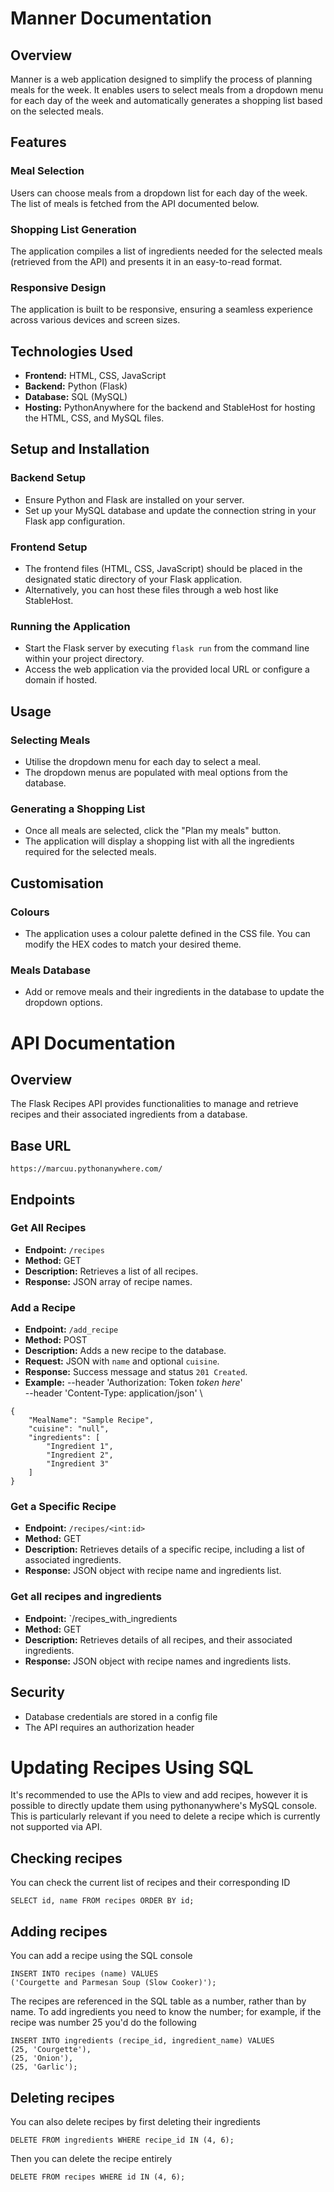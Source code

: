 # Manner Documentation

## Overview

Manner is a web application designed to simplify the process of planning meals for the week. It enables users to select meals from a dropdown menu for each day of the week and automatically generates a shopping list based on the selected meals. 

## Features

### Meal Selection

Users can choose meals from a dropdown list for each day of the week. The list of meals is fetched from the API documented below.

### Shopping List Generation

The application compiles a list of ingredients needed for the selected meals (retrieved from the API) and presents it in an easy-to-read format.

### Responsive Design

The application is built to be responsive, ensuring a seamless experience across various devices and screen sizes.

## Technologies Used

- **Frontend:** HTML, CSS, JavaScript
- **Backend:** Python (Flask)
- **Database:** SQL (MySQL)
- **Hosting:** PythonAnywhere for the backend and StableHost for hosting the HTML, CSS, and MySQL files.

## Setup and Installation

### Backend Setup

- Ensure Python and Flask are installed on your server.
- Set up your MySQL database and update the connection string in your Flask app configuration.

### Frontend Setup

- The frontend files (HTML, CSS, JavaScript) should be placed in the designated static directory of your Flask application.
- Alternatively, you can host these files through a web host like StableHost.

### Running the Application

- Start the Flask server by executing `flask run` from the command line within your project directory.
- Access the web application via the provided local URL or configure a domain if hosted.

## Usage

### Selecting Meals

- Utilise the dropdown menu for each day to select a meal.
- The dropdown menus are populated with meal options from the database.

### Generating a Shopping List

- Once all meals are selected, click the "Plan my meals" button.
- The application will display a shopping list with all the ingredients required for the selected meals.

## Customisation

### Colours

- The application uses a colour palette defined in the CSS file. You can modify the HEX codes to match your desired theme.

### Meals Database

- Add or remove meals and their ingredients in the database to update the dropdown options.

# API Documentation

## Overview

The Flask Recipes API provides functionalities to manage and retrieve recipes and their associated ingredients from a database.

## Base URL

`https://marcuu.pythonanywhere.com/`

## Endpoints

### Get All Recipes

- **Endpoint:** `/recipes`
- **Method:** GET
- **Description:** Retrieves a list of all recipes.
- **Response:** JSON array of recipe names.

### Add a Recipe

- **Endpoint:** `/add_recipe`
- **Method:** POST
- **Description:** Adds a new recipe to the database.
- **Request:** JSON with `name` and optional `cuisine`.
- **Response:** Success message and status `201 Created`.
- **Example:**
--header 'Authorization: Token _token here_' \
--header 'Content-Type: application/json' \
```
{
    "MealName": "Sample Recipe",
    "cuisine": "null",
    "ingredients": [
        "Ingredient 1",
        "Ingredient 2",
        "Ingredient 3"
    ]
}
```


### Get a Specific Recipe

- **Endpoint:** `/recipes/<int:id>`
- **Method:** GET
- **Description:** Retrieves details of a specific recipe, including a list of associated ingredients.
- **Response:** JSON object with recipe name and ingredients list.


### Get all recipes and ingredients

- **Endpoint:** `/recipes_with_ingredients
- **Method:** GET
- **Description:** Retrieves details of all recipes, and their associated ingredients.
- **Response:** JSON object with recipe names and ingredients lists.
  
## Security

- Database credentials are stored in a config file
- The API requires an authorization header

# Updating Recipes Using SQL

It's recommended to use the APIs to view and add recipes, however it is possible to directly update them using pythonanywhere's MySQL console. This is particularly relevant if you need to delete a recipe which is currently not supported via API. 

## Checking recipes

You can check the current list of recipes and their corresponding ID 
```
SELECT id, name FROM recipes ORDER BY id;
```

## Adding recipes

You can add a recipe using the SQL console

```
INSERT INTO recipes (name) VALUES 
('Courgette and Parmesan Soup (Slow Cooker)');
```

The recipes are referenced in the SQL table as a number, rather than by name. To add ingredients you need to know the number; for example, if the recipe was number 25 you'd do the following

``` 
INSERT INTO ingredients (recipe_id, ingredient_name) VALUES 
(25, 'Courgette'),
(25, 'Onion'),
(25, 'Garlic');
```

## Deleting recipes

You can also delete recipes by first deleting their ingredients 

```
DELETE FROM ingredients WHERE recipe_id IN (4, 6);
```

Then you can delete the recipe entirely 

```
DELETE FROM recipes WHERE id IN (4, 6);
```
